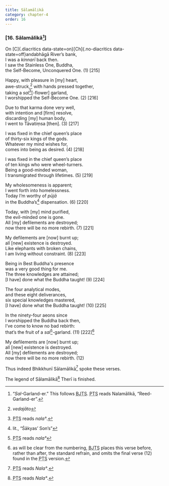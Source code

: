 ```yaml
---
title: Sālamālikā
category: chapter-4
order: 16
---
```


### \[16. Sālamālikā[^1]\]

On [C]{.diacritics data-state=on}[Ch]{.no-diacritics data-state=off}andabhāgā River’s bank,  
I was a *kinnarī* back then.  
I saw the Stainless One, Buddha,  
the Self-Become, Unconquered One. (1) \[215\]

Happy, with pleasure in \[my\] heart,  
awe-struck,[^2] with hands pressed together,  
taking a *sal*[^3]\[-flower\] garland,  
I worshipped the Self-Become One. (2) \[216\]

Due to that karma done very well,  
with intention and \[firm\] resolve,  
discarding \[my\] human body,  
I went to Tāvatiṃsa \[then\]. (3) \[217\]

I was fixed in the chief queen’s place  
of thirty-six kings of the gods.  
Whatever my mind wishes for,  
comes into being as desired. (4) \[218\]

I was fixed in the chief queen’s place  
of ten kings who were wheel-turners.  
Being a good-minded woman,  
I transmigrated through lifetimes. (5) \[219\]

My wholesomeness is apparent;  
I went forth into homelessness.  
Today I’m worthy of *pūjā*  
in the Buddha’s[^4] dispensation. (6) \[220\]

Today, with \[my\] mind purified,  
the evil-minded one is gone.  
All \[my\] defilements are destroyed;  
now there will be no more rebirth. (7) \[221\]

My defilements are \[now\] burnt up;  
all \[new\] existence is destroyed.  
Like elephants with broken chains,  
I am living without constraint. (8) \[223\]

Being in Best Buddha's presence  
was a very good thing for me.  
The three knowledges are attained;  
\[I have\] done what the Buddha taught! (9) \[224\]

The four analytical modes,  
and these eight deliverances,  
six special knowledges mastered,  
\[I have\] done what the Buddha taught! (10) \[225\]

In the ninety-four aeons since  
I worshipped the Buddha back then,  
I’ve come to know no bad rebirth:  
that’s the fruit of a *sal*[^5]-garland. (11) \[222\][^6]

My defilements are \[now\] burnt up;  
all \[new\] existence is destroyed.  
All \[my\] defilements are destroyed;  
now there will be no more rebirth. (12) 
 
Thus indeed Bhikkhunī Sālamālikā[^7] spoke these verses.

The legend of Sālamālikā[^8] Therī is finished.

[^1]: “*Sal*-Garland-er.” This follows <abbr title="Buddha Jayanthi Tripitaka Series">BJTS</abbr>. <abbr title="Pali Text Society">PTS</abbr> reads Nalamālikā, “Reed-Garland-er”.

[^2]: *vedajāto*

[^3]: <abbr title="Pali Text Society">PTS</abbr> reads *nala°*.

[^4]: lit., “Śākyas’ Son’s”

[^5]: <abbr title="Pali Text Society">PTS</abbr> reads *nala°*

[^6]: as will be clear from the numbering, <abbr title="Buddha Jayanthi Tripitaka Series">BJTS</abbr> places this verse before, rather than after, the standard refrain, and omits the final verse (12) found in the <abbr title="Pali Text Society">PTS</abbr> version.

[^7]: <abbr title="Pali Text Society">PTS</abbr> reads *Nala°*.

[^8]: <abbr title="Pali Text Society">PTS</abbr> reads *Nala°*.
